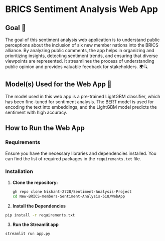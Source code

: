 # BRICS Sentiment Analysis Web App

## Goal 🎯
The goal of this sentiment analysis web application is to understand public perceptions about the inclusion of six new member nations into the BRICS alliance. By analyzing public comments, the app helps in organizing and prioritizing insights, detecting sentiment trends, and ensuring that diverse viewpoints are represented. It streamlines the process of understanding public opinion and provides valuable feedback for stakeholders. 🌍🔍

## Model(s) Used for the Web App 🧮
The model used in this web app is a pre-trained LightGBM classifier, which has been fine-tuned for sentiment analysis. The BERT model is used for encoding the text into embeddings, and the LightGBM model predicts the sentiment with high accuracy.



## How to Run the Web App

### Requirements
Ensure you have the necessary libraries and dependencies installed. You can find the list of required packages in the `requirements.txt` file.

### Installation
1. **Clone the repository:**
   ```bash
   gh repo clone Nishant-2728/Sentiment-Analysis-Project
   cd New-BRICS-members-Sentiment-Analysis-518/WebApp
   ```
2. **Install the Dependencies**
  ```bash
  pip install -r requirements.txt
  ```
3. **Run the Streamlit app**
  ```bash
  streamlit run app.py
  ```
